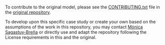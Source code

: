 
To contribute to the original model, please see the [CONTRIBUTING.txt](https://github.com/OmNomNomzzz/STEVFNs/blob/main/CONTRIBUTING.txt) file in the [original repository](https://github.com/OmNomNomzzz/STEVFNs).

To develop upon this specific case study or create your own based on the assumptions of the work in this repository, you may contact [Mónica Sagastuy-Breña](mailto:m.sgstyb@gmail.com) or directly use and adapt the repository following the License requirements in this and the original.




